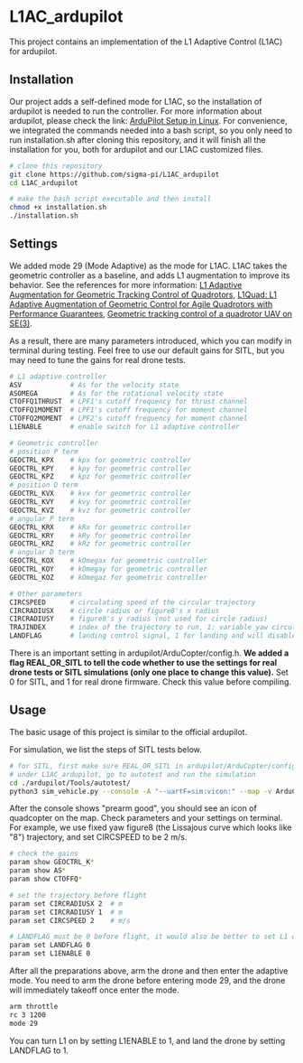 # L1AC_ardupilot
This project contains an implementation of the L1 Adaptive Control (L1AC) for ardupilot.

## Installation
Our project adds a self-defined mode for L1AC, so the installation of ardupilot is needed to run the controller. For more information about ardupilot, please check the link: [ArduPilot Setup in Linux](https://ardupilot.org/dev/docs/building-setup-linux.html#building-setup-linux). For convenience, we integrated the commands needed into a bash script, so you only need to run installation.sh after cloning this repository, and it will finish all the installation for you, both for ardupilot and our L1AC customized files.

```bash
# clone this repository
git clone https://github.com/sigma-pi/L1AC_ardupilot
cd L1AC_ardupilot

# make the bash script executable and then install
chmod +x installation.sh
./installation.sh
```

## Settings
We added mode 29 (Mode Adaptive) as the mode for L1AC. L1AC takes the geometric controller as a baseline, and adds L1 augmentation to improve its behavior. See the references for more information: 
[L1 Adaptive Augmentation for Geometric Tracking Control of Quadrotors](https://ieeexplore.ieee.org/document/9811946),
[L1Quad: L1 Adaptive Augmentation of Geometric Control for Agile Quadrotors with Performance Guarantees](https://arxiv.org/abs/2302.07208),
[Geometric tracking control of a quadrotor UAV on SE(3)](https://ieeexplore.ieee.org/document/5717652).

As a result, there are many parameters introduced, which you can modify in terminal during testing. Feel free to use our default gains for SITL, but you may need to tune the gains for real drone tests.
```bash
# L1 adaptive controller
ASV            # As for the velocity state
ASOMEGA        # As for the rotational velocity state
CTOFFQ1THRUST  # LPF1's cutoff frequency for thrust channel
CTOFFQ1MOMENT  # LPF1's cutoff frequency for moment channel
CTOFFQ2MOMENT  # LPF2's cutoff frequency for moment channel
L1ENABLE       # enable switch for L1 adaptive controller

# Geometric controller
# position P term
GEOCTRL_KPX    # kpx for geometric controller
GEOCTRL_KPY    # kpy for geometric controller
GEOCTRL_KPZ    # kpz for geometric controller
# position D term
GEOCTRL_KVX    # kvx for geometric controller
GEOCTRL_KVY    # kvy for geometric controller
GEOCTRL_KVZ    # kvz for geometric controller
# angular P term
GEOCTRL_KRX    # kRx for geometric controller
GEOCTRL_KRY    # kRy for geometric controller
GEOCTRL_KRZ    # kRz for geometric controller
# angular D term
GEOCTRL_KOX    # kOmegax for geometric controller
GEOCTRL_KOY    # kOmegay for geometric controller
GEOCTRL_KOZ    # kOmegaz for geometric controller

# Other parameters
CIRCSPEED      # circulating speed of the circular trajectory
CIRCRADIUSX    # circle radius or figure8's x radius
CIRCRADIUSY    # figure8's y radius (not used for circle radius)
TRAJINDEX      # index of the trajectory to run, 1: variable yaw circular, 2: fixed yaw circular, 3: fixed yaw figure8, 4: fixed yaw figure8 with tilted altitude 
LANDFLAG       # landing control signal, 1 for landing and will disable takeoff, make sure 0 before flight
```

There is an important setting in ardupilot/ArduCopter/config.h. **We added a flag REAL_OR_SITL to tell the code whether to use the settings for real drone tests or SITL simulations (only one place to change this value).** Set 0 for SITL, and 1 for real drone firmware. Check this value before compiling.

## Usage
The basic usage of this project is similar to the official ardupilot. 

For simulation, we list the steps of SITL tests below.
```bash
# for SITL, first make sure REAL_OR_SITL in ardupilot/ArduCopter/config.h is 0.
# under L1AC_ardupilot, go to autotest and run the simulation
cd ./ardupilot/Tools/autotest/
python3 sim_vehicle.py --console -A "--uartF=sim:vicon:" --map -v ArduCopter -f X
```
After the console shows "prearm good", you should see an icon of quadcopter on the map. Check parameters and your settings on terminal. For example, we use fixed yaw figure8 (the Lissajous curve which looks like "8") trajectory, and set CIRCSPEED to be 2 m/s. 
```bash
# check the gains
param show GEOCTRL_K*
param show AS*
param show CTOFFQ*

# set the trajectory before flight
param set CIRCRADIUSX 2  # m
param set CIRCRADIUSY 1  # m
param set CIRCSPEED 2    # m/s

# LANDFLAG must be 0 before flight, it would also be better to set L1 off before flight
param set LANDFLAG 0
param set L1ENABLE 0
```
After all the preparations above, arm the drone and then enter the adaptive mode. You need to arm the drone before entering mode 29, and the drone will immediately takeoff once enter the mode.
```bash
arm throttle
rc 3 1200
mode 29
```
You can turn L1 on by setting L1ENABLE to 1, and land the drone by setting LANDFLAG to 1. 

